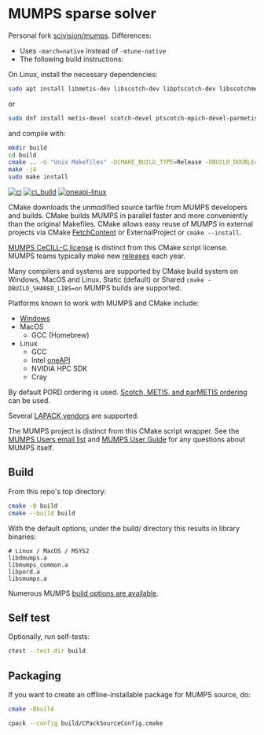 # MUMPS sparse solver

Personal fork [scivision/mumps](https://github.com/scivision/mumps). Differences:
- Uses `-march=native` instead of `-mtune-native`
- The following build instructions:

On Linux, install the necessary dependencies:

```sh
sudo apt install libmetis-dev libscotch-dev libptscotch-dev libscotchmetis-dev libscotchparmetis-dev liblapack3 libscalapack-mpich-dev libmpich-dev
```
or
```sh
sudo dnf install metis-devel scotch-devel ptscotch-mpich-devel-parmetis lapack-devel scalapack-mpich-devel mpich-devel
```
and compile with:
```sh
mkdir build
cd build
cmake .. -G "Unix Makefiles" -DCMAKE_BUILD_TYPE=Release -DBUILD_DOUBLE=ON -DBUILD_SINGLE=ON -DBUILD_SHARED_LIBS=ON -Dfind=ON -Dgemmt=ON -Dparallel=ON -Dmetis=ON -Dscotch=ON -DCMAKE_INSTALL_PREFIX=/opt/mumps
make -j4
sudo make install
```

[![ci](https://github.com/scivision/mumps/actions/workflows/ci.yml/badge.svg)](https://github.com/scivision/mumps/actions/workflows/ci.yml)
[![ci_build](https://github.com/scivision/mumps/actions/workflows/ci_build.yml/badge.svg)](https://github.com/scivision/mumps/actions/workflows/ci_build.yml)
[![oneapi-linux](https://github.com/scivision/mumps/actions/workflows/oneapi-linux.yml/badge.svg)](https://github.com/scivision/mumps/actions/workflows/oneapi-linux.yml)

CMake downloads the unmodified source tarfile from MUMPS developers and builds.
CMake builds MUMPS in parallel faster and more conveniently than the original Makefiles.
CMake allows easy reuse of MUMPS in external projects via CMake
[FetchContent](https://github.com/scivision/mumps-fetchcontent)
or ExternalProject or `cmake --install`.

[MUMPS CeCILL-C license](https://mumps-solver.org/index.php?page=dwnld#license)
is distinct from this CMake script license.
MUMPS teams typically make new
[releases](https://mumps-solver.org/index.php?page=dwnld#cl)
each year.

Many compilers and systems are supported by CMake build system on Windows, MacOS and Linux.
Static (default) or Shared `cmake -DBUILD_SHARED_LIBS=on` MUMPS builds are supported.

Platforms known to work with MUMPS and CMake include:

* [Windows](./Readme_Windows.md)
* MacOS
  * GCC (Homebrew)
* Linux
  * GCC
  * Intel [oneAPI](./Readme_oneapi.md)
  * NVIDIA HPC SDK
  * Cray

By default PORD ordering is used.
[Scotch, METIS, and parMETIS ordering](./Readme_ordering.md)
can be used.

Several [LAPACK vendors](./Readme_LAPACK.md) are supported.

The MUMPS project is distinct from this CMake script wrapper.
See the
[MUMPS Users email list](https://listes.ens-lyon.fr/sympa/subscribe/mumps-users)
and
[MUMPS User Guide](https://mumps-solver.org/index.php?page=doc)
for any questions about MUMPS itself.

## Build

From this repo's top directory:

```sh
cmake -B build
cmake --build build
```

With the default options, under the build/ directory this results in library binaries:

```
# Linux / MacOS / MSYS2
libdmumps.a
libmumps_common.a
libpord.a
libsmumps.a
```

Numerous MUMPS [build options are available](./Readme_options.md).

## Self test

Optionally, run self-tests:

```sh
ctest --test-dir build
```

## Packaging

If you want to create an offline-installable package for MUMPS source, do:

```sh
cmake -Bbuild

cpack --config build/CPackSourceConfig.cmake
```
